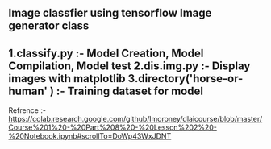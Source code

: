 Image classfier using tensorflow Image generator class 
-----------------------------------------------------------------
1.classify.py :- Model Creation, Model Compilation, Model test
2.dis.img.py  :- Display images with matplotlib 
3.directory('horse-or-human' ) :-  Training dataset for model
-----------------------------------------------------------------
Refrence :-
https://colab.research.google.com/github/lmoroney/dlaicourse/blob/master/Course%201%20-%20Part%208%20-%20Lesson%202%20-%20Notebook.ipynb#scrollTo=DoWp43WxJDNT

